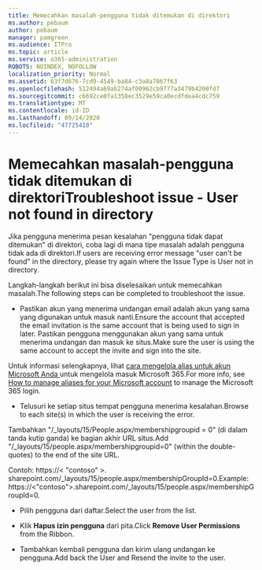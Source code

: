 ```yaml
---
title: Memecahkan masalah-pengguna tidak ditemukan di direktori
ms.author: pebaum
author: pebaum
manager: pamgreen
ms.audience: ITPro
ms.topic: article
ms.service: o365-administration
ROBOTS: NOINDEX, NOFOLLOW
localization_priority: Normal
ms.assetid: 63f7d676-7cd9-4549-ba84-c3a8a7867f63
ms.openlocfilehash: 512494a69ab274af00962cb9777a3479b4200fd7
ms.sourcegitcommit: c6692ce0fa1358ec3529e59ca0ecdfdea4cdc759
ms.translationtype: MT
ms.contentlocale: id-ID
ms.lasthandoff: 09/14/2020
ms.locfileid: "47725410"
---
```

# <a name="troubleshoot-issue---user-not-found-in-directory"></a><span data-ttu-id="8cf64-102">Memecahkan masalah-pengguna tidak ditemukan di direktori</span><span class="sxs-lookup"><span data-stu-id="8cf64-102">Troubleshoot issue - User not found in directory</span></span>

<span data-ttu-id="8cf64-103">Jika pengguna menerima pesan kesalahan "pengguna tidak dapat ditemukan" di direktori, coba lagi di mana tipe masalah adalah pengguna tidak ada di direktori.</span><span class="sxs-lookup"><span data-stu-id="8cf64-103">If users are receiving error message "user can't be found" in the directory, please try again where the Issue Type is User not in directory.</span></span>

<span data-ttu-id="8cf64-104">Langkah-langkah berikut ini bisa diselesaikan untuk memecahkan masalah.</span><span class="sxs-lookup"><span data-stu-id="8cf64-104">The following steps can be completed to troubleshoot the issue.</span></span>

- <span data-ttu-id="8cf64-105">Pastikan akun yang menerima undangan email adalah akun yang sama yang digunakan untuk masuk nanti.</span><span class="sxs-lookup"><span data-stu-id="8cf64-105">Ensure the account that accepted the email invitation is the same account that is being used to sign in later.</span></span> <span data-ttu-id="8cf64-106">Pastikan pengguna menggunakan akun yang sama untuk menerima undangan dan masuk ke situs.</span><span class="sxs-lookup"><span data-stu-id="8cf64-106">Make sure the user is using the same account to accept the invite and sign into the site.</span></span> 

<span data-ttu-id="8cf64-107">Untuk informasi selengkapnya, lihat [cara mengelola alias untuk akun Microsoft Anda </a> untuk mengelola masuk Microsoft 365](https://support.microsoft.com/help/12407/microsoft-account-how-to-manage-aliases).</span><span class="sxs-lookup"><span data-stu-id="8cf64-107">For more info, see [How to manage aliases for your Microsoft account</a> to manage the Microsoft 365 login](https://support.microsoft.com/help/12407/microsoft-account-how-to-manage-aliases).</span></span> 

- <span data-ttu-id="8cf64-108">Telusuri ke setiap situs tempat pengguna menerima kesalahan.</span><span class="sxs-lookup"><span data-stu-id="8cf64-108">Browse to each site(s) in which the user is receiving the error.</span></span> 

<span data-ttu-id="8cf64-109">Tambahkan "/_layouts/15/People.aspx/membershipgroupid = 0" (di dalam tanda kutip ganda) ke bagian akhir URL situs.</span><span class="sxs-lookup"><span data-stu-id="8cf64-109">Add "/_layouts/15/people.aspx/membershipgroupid=0" (within the double-quotes) to the end of the site URL.</span></span> 

<span data-ttu-id="8cf64-110">Contoh: https://< "contoso" >. sharepoint.com/_layouts/15/people.aspx/membershipGroupId=0.</span><span class="sxs-lookup"><span data-stu-id="8cf64-110">Example: https://<"contoso">.sharepoint.com/_layouts/15/people.aspx/membershipGroupId=0.</span></span>

- <span data-ttu-id="8cf64-111">Pilih pengguna dari daftar.</span><span class="sxs-lookup"><span data-stu-id="8cf64-111">Select the user from the list.</span></span>

- <span data-ttu-id="8cf64-112">Klik **Hapus izin pengguna** dari pita.</span><span class="sxs-lookup"><span data-stu-id="8cf64-112">Click **Remove User Permissions** from the Ribbon.</span></span> 
-  <span data-ttu-id="8cf64-113">Tambahkan kembali pengguna dan kirim ulang undangan ke pengguna.</span><span class="sxs-lookup"><span data-stu-id="8cf64-113">Add back the User and Resend the invite to the user.</span></span>


